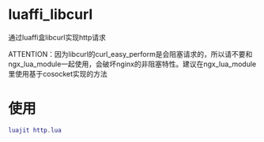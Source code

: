 luaffi_libcurl
==============
通过luaffi盒libcurl实现http请求

ATTENTION：因为libcurl的curl_easy_perform是会阻塞请求的，所以请不要和ngx_lua_module一起使用，会破坏nginx的非阻塞特性。建议在ngx_lua_module里使用基于cosocket实现的方法

使用
====
```lua
luajit http.lua
```
